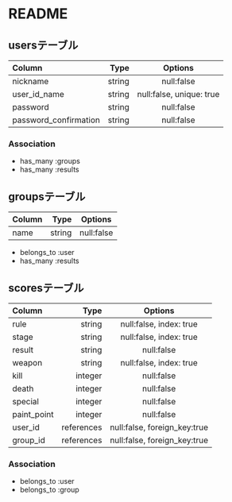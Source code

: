 # README

## usersテーブル
| Column | Type | Options |
|:-----------|------------:|:------------:|
|nickname|string|null:false|
|user_id_name|string|null:false, unique: true|
|password|string|null:false|
|password_confirmation|string|null:false|

### Association
- has_many :groups
- has_many :results

## groupsテーブル
| Column | Type | Options |
|:-----------|------------:|:------------:|
|name|string|null:false|

- belongs_to :user
- has_many :results

## scoresテーブル
| Column | Type | Options |
|:-----------|------------:|:------------:|
|rule|string|null:false, index: true|
|stage|string|null:false, index: true|
|result|string|null:false|
|weapon|string|null:false, index: true|
|kill|integer|null:false|
|death|integer|null:false|
|special|integer|null:false|
|paint_point|integer|null:false|
|user_id|references|null:false, foreign_key:true|
|group_id|references|null:false, foreign_key:true|

### Association
- belongs_to :user
- belongs_to :group
